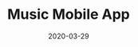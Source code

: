 ---
title: "Music Mobile App"
description: "A little concept for a mobile app that lets users find and listen to their favorite songs. My main goal was to make the platform clean and easy to use."
date: "2020-03-29"
category: "UI/UX Design"
client: null
clientWebsite: null
platform: null
featuredImage: "../images/projects/music-app.png"
featuredVideo: null
sharebuttons: true
projectLink: "https://dribbble.com/shots/10852439-Music-App"
---
